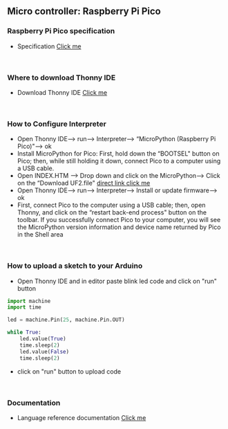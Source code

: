 ## Micro controller: Raspberry Pi Pico

### Raspberry Pi Pico specification

- Specification [Click me](https://www.raspberrypi.com/documentation/microcontrollers/pico-series.html)

<br>

### Where to download Thonny IDE

- Download Thonny IDE [Click me](https://thonny.org/)

<br>

### How to Configure Interpreter

- Open Thonny IDE--> run--> Interpreter--> “MicroPython (Raspberry Pi Pico)"--> ok
- Install MicroPython for Pico: First, hold down the “BOOTSEL" button on Pico; then, while still holding it down, connect Pico to a computer using a USB cable.
- Open INDEX.HTM --> Drop down and click on the MicroPython--> Click on the “Download UF2.file" [direct link click me](https://datasheets.raspberrypi.com/soft/flash_nuke.uf2)
- Open Thonny IDE--> run--> Interpreter--> Install or update firmware--> ok
- First, connect Pico to the computer using a USB cable; then, open Thonny, and click on the “restart back-end process" button on the toolbar. If you successfully connect Pico to your computer, you will see the MicroPython version information and device name returned by Pico in the Shell area

<br>

### How to upload a sketch to your Arduino<a id="57"></a>

- Open Thonny IDE and in editor paste blink led code and click on "run" button

```py
import machine
import time

led = machine.Pin(25, machine.Pin.OUT)

while True:
    led.value(True)
    time.sleep(2)
    led.value(False)
    time.sleep(2)

```

- click on "run" button to upload code

<br>

### Documentation


- Language reference documentation [Click me](https://docs.micropython.org/en/latest/rp2/quickref.html)

<br>
